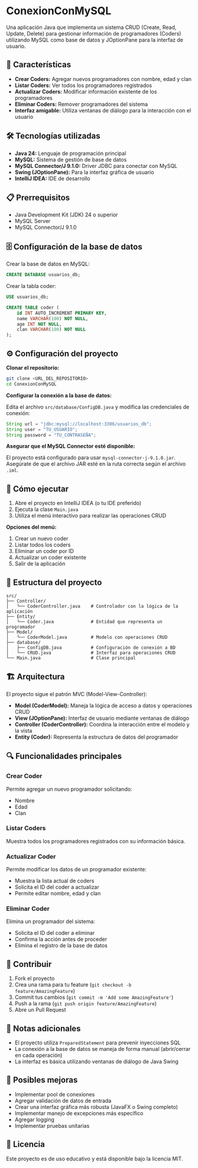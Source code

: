 # ConexionConMySQL

Una aplicación Java que implementa un sistema CRUD (Create, Read, Update, Delete) para gestionar información de programadores (Coders) utilizando MySQL como base de datos y JOptionPane para la interfaz de usuario.

## 🚀 Características

- **Crear Coders:** Agregar nuevos programadores con nombre, edad y clan
- **Listar Coders:** Ver todos los programadores registrados
- **Actualizar Coders:** Modificar información existente de los programadores
- **Eliminar Coders:** Remover programadores del sistema
- **Interfaz amigable:** Utiliza ventanas de diálogo para la interacción con el usuario

## 🛠️ Tecnologías utilizadas

- **Java 24:** Lenguaje de programación principal
- **MySQL:** Sistema de gestión de base de datos
- **MySQL Connector/J 9.1.0:** Driver JDBC para conectar con MySQL
- **Swing (JOptionPane):** Para la interfaz gráfica de usuario
- **IntelliJ IDEA:** IDE de desarrollo

## 📋 Prerrequisitos

- Java Development Kit (JDK) 24 o superior
- MySQL Server
- MySQL Connector/J 9.1.0

## 🗄️ Configuración de la base de datos

Crear la base de datos en MySQL:

```sql
CREATE DATABASE usuarios_db;
```

Crear la tabla coder:

```sql
USE usuarios_db;

CREATE TABLE coder (
    id INT AUTO_INCREMENT PRIMARY KEY,
    name VARCHAR(100) NOT NULL,
    age INT NOT NULL,
    clan VARCHAR(100) NOT NULL
);
```

## ⚙️ Configuración del proyecto

**Clonar el repositorio:**

```bash
git clone <URL_DEL_REPOSITORIO>
cd ConexionConMySQL
```

**Configurar la conexión a la base de datos:**

Edita el archivo `src/database/ConfigDB.java` y modifica las credenciales de conexión:

```java
String url = "jdbc:mysql://localhost:3306/usuarios_db";
String user = "TU_USUARIO";
String password = "TU_CONTRASEÑA";
```

**Asegurar que el MySQL Connector esté disponible:**

El proyecto está configurado para usar `mysql-connector-j-9.1.0.jar`. Asegúrate de que el archivo JAR esté en la ruta correcta según el archivo `.iml`.

## 🚀 Cómo ejecutar

1. Abre el proyecto en IntelliJ IDEA (o tu IDE preferido)
2. Ejecuta la clase `Main.java`
3. Utiliza el menú interactivo para realizar las operaciones CRUD

**Opciones del menú:**

1. Crear un nuevo coder
2. Listar todos los coders
3. Eliminar un coder por ID
4. Actualizar un coder existente
5. Salir de la aplicación

## 📁 Estructura del proyecto

```
src/
├── Controller/
│   └── CoderController.java    # Controlador con la lógica de la aplicación
├── Entity/
│   └── Coder.java              # Entidad que representa un programador
├── Model/
│   └── CoderModel.java         # Modelo con operaciones CRUD
├── database/
│   ├── ConfigDB.java           # Configuración de conexión a BD
│   └── CRUD.java               # Interfaz para operaciones CRUD
└── Main.java                   # Clase principal
```

## 🏗️ Arquitectura

El proyecto sigue el patrón MVC (Model-View-Controller):

- **Model (CoderModel):** Maneja la lógica de acceso a datos y operaciones CRUD
- **View (JOptionPane):** Interfaz de usuario mediante ventanas de diálogo
- **Controller (CoderController):** Coordina la interacción entre el modelo y la vista
- **Entity (Coder):** Representa la estructura de datos del programador

## 🔍 Funcionalidades principales

### Crear Coder

Permite agregar un nuevo programador solicitando:

- Nombre
- Edad
- Clan

### Listar Coders

Muestra todos los programadores registrados con su información básica.

### Actualizar Coder

Permite modificar los datos de un programador existente:

- Muestra la lista actual de coders
- Solicita el ID del coder a actualizar
- Permite editar nombre, edad y clan

### Eliminar Coder

Elimina un programador del sistema:

- Solicita el ID del coder a eliminar
- Confirma la acción antes de proceder
- Elimina el registro de la base de datos

## 🤝 Contribuir

1. Fork el proyecto
2. Crea una rama para tu feature (`git checkout -b feature/AmazingFeature`)
3. Commit tus cambios (`git commit -m 'Add some AmazingFeature'`)
4. Push a la rama (`git push origin feature/AmazingFeature`)
5. Abre un Pull Request

## 📝 Notas adicionales

- El proyecto utiliza `PreparedStatement` para prevenir inyecciones SQL
- La conexión a la base de datos se maneja de forma manual (abrir/cerrar en cada operación)
- La interfaz es básica utilizando ventanas de diálogo de Java Swing

## 🐛 Posibles mejoras

- Implementar pool de conexiones
- Agregar validación de datos de entrada
- Crear una interfaz gráfica más robusta (JavaFX o Swing completo)
- Implementar manejo de excepciones más específico
- Agregar logging
- Implementar pruebas unitarias

## 📄 Licencia

Este proyecto es de uso educativo y está disponible bajo la licencia MIT.
